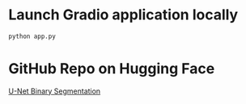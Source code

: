 # Launch Gradio application locally

```bash
python app.py
```

# GitHub Repo on Hugging Face

[U-Net Binary Segmentation](https://huggingface.co/spaces/Svane20/unet-binary-segmentation)
